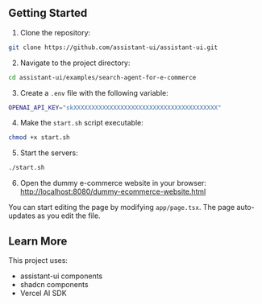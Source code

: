 ## Getting Started

1. Clone the repository:

```sh
git clone https://github.com/assistant-ui/assistant-ui.git
```

2. Navigate to the project directory:

```sh
cd assistant-ui/examples/search-agent-for-e-commerce
```

3. Create a `.env` file with the following variable:

```sh
OPENAI_API_KEY="skXXXXXXXXXXXXXXXXXXXXXXXXXXXXXXXXXXXXXXXX"
```

4. Make the `start.sh` script executable:

```sh
chmod +x start.sh
```

5. Start the servers:

```sh
./start.sh
```

6. Open the dummy e-commerce website in your browser:
   [http://localhost:8080/dummy-ecommerce-website.html](http://localhost:8080/dummy-ecommerce-website.html)

You can start editing the page by modifying `app/page.tsx`. The page auto-updates as you edit the file.

## Learn More

This project uses:

- assistant-ui components
- shadcn components
- Vercel AI SDK
